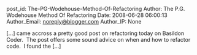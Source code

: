 post_id: The-PG-Wodehouse-Method-Of-Refactoring
Author: The P.G. Wodehouse Method Of Refactoring
Date: 2008-06-28 06:00:13
Author_Email: noreply@blogger.com
Author_IP: None

[...] came accross a pretty good post on refactoring today on Basildon Coder.  The post offers some sound advice on when and how to refactor code.  I found the [...]
